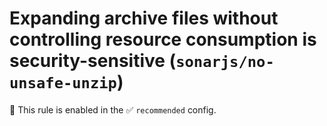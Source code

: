 # Expanding archive files without controlling resource consumption is security-sensitive (`sonarjs/no-unsafe-unzip`)

💼 This rule is enabled in the ✅ `recommended` config.

<!-- end auto-generated rule header -->
